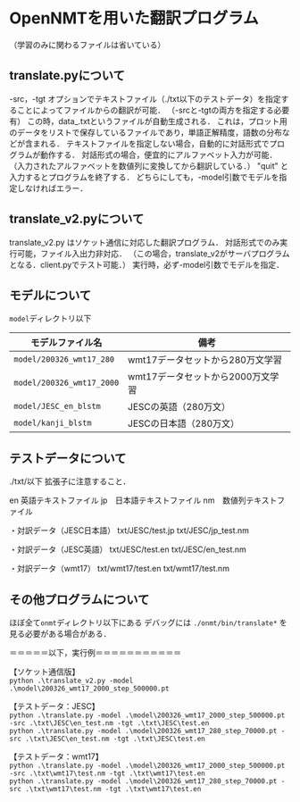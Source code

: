 # OpenNMTを用いた翻訳プログラム
（学習のみに関わるファイルは省いている）

## translate.pyについて
-src，-tgt オプションでテキストファイル（./txt以下のテストデータ）を指定することによってファイルからの翻訳が可能．
（-srcと-tgtの両方を指定する必要有）
この時，data_.txtというファイルが自動生成される．
これは，プロット用のデータをリストで保存しているファイルであり，単語正解精度，語数の分布などが含まれる．
テキストファイルを指定しない場合，自動的に対話形式でプログラムが動作する．
対話形式の場合，便宜的にアルファベット入力が可能．
（入力されたアルファベットを数値列に変換してから翻訳している．）
"quit" と入力するとプログラムを終了する．
どちらにしても，-model引数でモデルを指定しなければエラー．



## translate_v2.pyについて
translate_v2.py はソケット通信に対応した翻訳プログラム．
対話形式でのみ実行可能，ファイル入出力非対応．
（この場合，translate_v2がサーバプログラムとなる．client.pyでテスト可能．）
実行時，必ず-model引数でモデルを指定．



## モデルについて
`model`ディレクトリ以下

|  モデルファイル名  |  備考  |
|  ----  |  ----  |
|  `model/200326_wmt17_280`  |  wmt17データセットから280万文学習  |
|  `model/200326_wmt17_2000` |  wmt17データセットから2000万文学習 |
|  `model/JESC_en_blstm`    |  JESCの英語（280万文）  |
|  `model/kanji_blstm`       |  JESCの日本語（280万文）  |


## テストデータについて
./txt/以下
拡張子に注意すること．

en  英語テキストファイル
jp　日本語テキストファイル
nm　数値列テキストファイル

・対訳データ（JESC日本語）
txt/JESC/test.jp
txt/JESC/jp_test.nm

・対訳データ（JESC英語）
txt/JESC/test.en
txt/JESC/en_test.nm

・対訳データ（wmt17）
txt/wmt17/test.en
txt/wmt17/test.nm



## その他プログラムについて
ほぼ全て`onmt`ディレクトリ以下にある
デバッグには `./onmt/bin/translate*` を見る必要がある場合がある．


＝＝＝＝＝以下，実行例＝＝＝＝＝＝＝＝＝＝＝

【ソケット通信版】
<br>
`python .\translate_v2.py -model .\model\200326_wmt17_2000_step_500000.pt`


【テストデータ：JESC】
<br>
`python .\translate.py -model .\model\200326_wmt17_2000_step_500000.pt -src .\txt\JESC\en_test.nm -tgt .\txt\JESC\test.en`
<br>
`python .\translate.py -model .\model\200326_wmt17_280_step_70000.pt -src .\txt\JESC\en_test.nm -tgt .\txt\JESC\test.en`


【テストデータ：wmt17】
<br>
`python .\translate.py -model .\model\200326_wmt17_2000_step_500000.pt -src .\txt\wmt17\test.nm -tgt .\txt\wmt17\test.en`
<br>
`python .\translate.py -model .\model\200326_wmt17_280_step_70000.pt -src .\txt\wmt17\test.nm -tgt .\txt\wmt17\test.en`